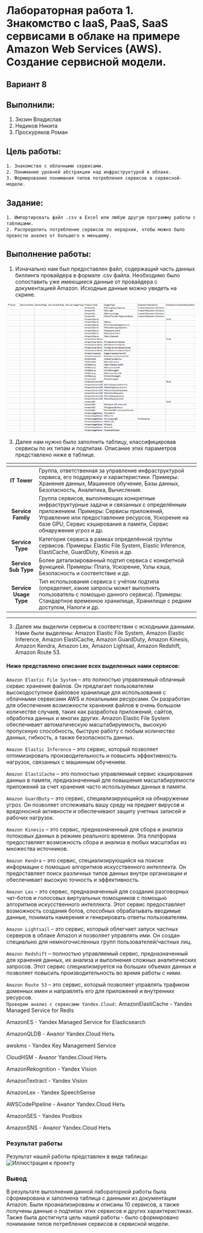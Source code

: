 # Лабораторная работа 1. Знакомство с IaaS, PaaS, SaaS сервисами в облаке на примере Amazon Web Services (AWS). Создание сервисной модели.
## Вариант 8
## Выполнили: 
1. Зюзин Владислав
2. Недиков Никита
3. Проскуряков Роман
## Цель работы:
```
1. Знакомство с облачными сервисами. 
2. Понимание уровней абстракции над инфраструктурой в облаке. 
3. Формирование понимания типов потребления сервисов в сервисной-модели. 
```
## Задание:
```
1. Импортировать файл .csv в Excel или любую другую программу работы с таблицами. 
2. Распределить потребление сервисов по иерархии, чтобы можно было провести анализ от большего к меньшему. 
```
## Выполнение работы:
1. Изначально нам был предоставлен файл, содержащий часть данных биллинга провайдера в формате .csv файла. Необходимо было сопоставить уже имеющиеся данные от провайдера с документацией Amazon. Исходные данные можно увидеть на скрине.
   
![Иллюстрация к проекту](условие.png)
   
3. Далее нам нужно было заполнить таблицу, классифицировав сервисы по их типам и подтипам. Описание этих параметров представлено ниже в таблице.
   
| <!-- -->      | <!-- -->        | 
|:-------------:|:---------------|
| **IT Tower**       | Группа, ответственная за управление инфраструктурой сервиса, его поддержку и характеристики. Примеры: Хранение данных, Машинное обучение, Базы данных, Безопасность, Аналитика, Вычисления.| 
| **Service Family**          | Группа сервисов, выполняющих конкретные инфраструктурные задачи и связанных с определённым приложением. Примеры: Сервисы приложений, Управление или предоставление ресурсов, Ускорение на базе GPU, Сервис кэширования в памяти, Сервис обнаружения угроз и др.| 
| **Service Type**          | Категория сервиса в рамках определённой группы сервисов. Примеры: Elastic File System, Elastic Inference, ElastiCache, GuardDuty, Kinesis и др.| 
| **Service Sub Type**  |Более детализированный подтип сервиса с конкретной функцией. Примеры: Плата, Ускорение, Узлы кэша, Безопасность и соответствие и др.|
|**Service Usage Type** |Тип использования сервиса с учётом подтипа (определяет, какие запросы может выполнять пользователь с помощью данного сервиса). Примеры: Стандартное временное хранилище, Хранилище с редким доступом, Налоги и др.|
---

3.	Далее мы выделили сервисы в соответствии с исходными данными. Нами были выделены: Amazon Elastic File System, Amazon Elastic Inference, Amazon ElastiCache, Amazon GuardDuty, Amazon Kinesis, Amazon Kendra, Amazon Lex, Amazon Lightsail, Amazon Redshift, Amazon Route 53. 

#### Ниже представлено описание всех выделенных нами сервисов: 
```Amazon Elastic File System``` – это полностью управляемый облачный сервис хранения файлов. Он предлагает пользователям высокодоступное файловое хранилище для использования с облачными сервисами AWS и локальными ресурсами. Он разработан для обеспечения возможности хранения файлов в очень большом количестве случаев, таких как разработка приложений, сайтов, обработка данных и многих других. Amazon Elastic File System обеспечивает автоматическую масштабируемость, высокую пропускную способность, быструю работу с любым количество данных, гибкость, а также безопасность данных. 

```Amazon Elastic Inference``` – это сервис, который позволяет оптимизировать производительность и повысить эффективность нагрузок, связанных с машинным обучением.  

```Amazon ElastiCache``` – это полностью управляемый сервис кэширования данных в памяти, предназначенный для повышения масштабируемости приложений за счет хранения часто используемых данных в памяти. 

```Amazon GuardDuty``` – это сервис, специализирующийся на обнаружении угроз. Он позволяет отслеживать вашу среду на предмет вирусов и вредоносной активности и обеспечивают защиту учетных записей и рабочих нагрузок. 

```Amazon Kinesis``` – это сервис, предназначенный для сбора и анализа потоковых данных в режиме реального времени. Эта платформа предоставляет возможность сбора и анализа в любых масштабах из множества источников. 

```Amazon Kendra``` – это сервис, специализирующийся на поиске информации с помощью алгоритмов искусственного интеллекта. Он предоставляет поиск различных типов данных внутри организации и обеспечивает высокую точность и эффективность. 

```Amazon Lex``` – это сервис, предназначенный для создания разговорных чат-ботов и голосовых виртуальных помощников с помощью алгоритмов искусственного интеллекта. Этот сервис предоставляет возможность создания ботов, способных обрабатывать вводимые данные, понимать намерения и генерировать ответы пользователям. 

```Amazon Lightsail``` – это сервис, который облегчает запуск частных серверов в облаке Amazon и позволяет управлять ими. Он создан специально для немногочисленных групп пользователей/частных лиц. 

```Amazon Redshift``` – полностью управляемый сервис, предназначенный для хранения данных, их анализа и выполнения сложных аналитических запросов. Этот сервис специализируется на больших объемах данных и позволяет повысить производительность во время работы с ними. 

```Amazon Route 53``` – это сервис, который позволяет управлять трафиком доменных имен и направлять его для приложений и внутренних ресурсов.   
```Проведем анализ с сервисами Yandex.Cloud:```
AmazonElastiCache - Yandex Managed Service for Redis

AmazonES - Yandex Managed Service for Elasticsearch

AmazonQLDB - Аналог Yandex.Cloud Неть

awskms - Yandex Key Management Service

CloudHSM - Аналог Yandex.Cloud Неть

AmazonRekognition - Yandex Vision

AmazonTextract - Yandex Vision

AmazonLex - Yandex SpeechSense

AWSCodePipeline - Аналог Yandex.Cloud Неть

AmazonSES - Yandex Postbox

AmazonSNS - Аналог Yandex.Cloud Неть

### Результат работы
Результат нашей работы представлен в виде таблицы:
![Иллюстрация к проекту](https://github.com/Semen4ikk/ITMO_Cloud/raw/main/cloud_lab/Analytical%20Task%201/scr.png)
### Вывод
В результате выполнения данной лабораторной работы была сформирована и заполнена таблица с данными из документации Amazon. Были проанализированы и описаны 10 сервисов, а также получены данные о подтипах этих сервисов и других характеристиках.   
Также была достигнута цель нашей работы - было сформировано понимание типов потребления сервисов в сервисной модели.  
